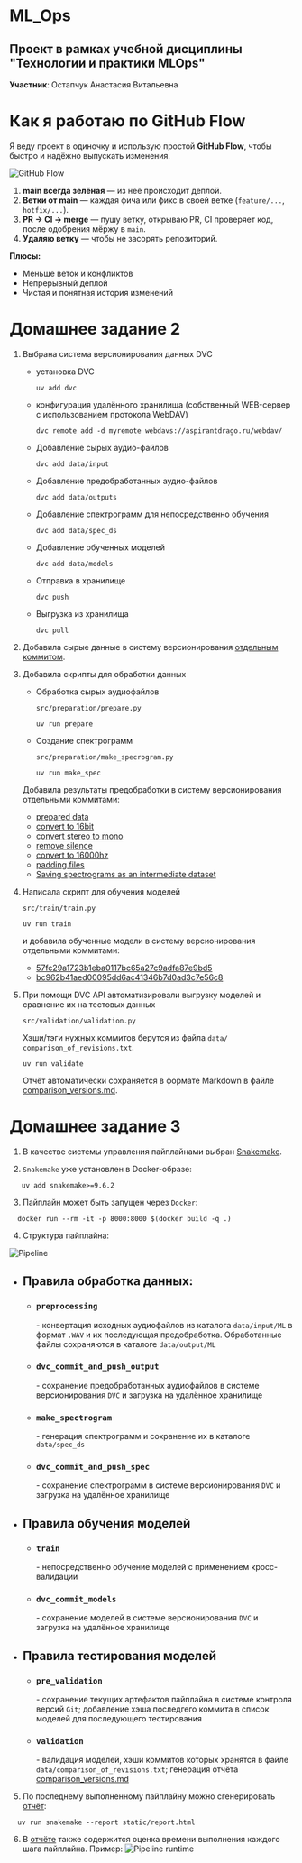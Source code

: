 # ML_Ops

## Проект в рамках учебной дисциплины "Технологии и практики MLOps"

**Участник**: Остапчук Анастасия Витальевна

# Как я работаю по GitHub Flow

Я веду проект в одиночку и использую простой **GitHub Flow**, чтобы быстро и надёжно выпускать изменения.

![GitHub Flow](static/githubflow.svg)

1. **main всегда зелёная** — из неё происходит деплой.
2. **Ветки от main** — каждая фича или фикс в своей ветке (`feature/...`, `hotfix/...`).
3. **PR → CI → merge** — пушу ветку, открываю PR, CI проверяет код, после одобрения мёржу в `main`.
4. **Удаляю ветку** — чтобы не засорять репозиторий.

**Плюсы:**

* Меньше веток и конфликтов
* Непрерывный деплой
* Чистая и понятная история изменений

# Домашнее задание 2

1. Выбрана система версионирования данных DVC

    - установка DVC
        ```shell
        uv add dvc
        ```
    - конфигурация удалённого хранилища 
    (собственный WEB-сервер с использованием протокола WebDAV)
        ```shell
        dvc remote add -d myremote webdavs://aspirantdrago.ru/webdav/
        ```
    - Добавление сырых аудио-файлов
        ```shell
        dvc add data/input
        ```
    - Добавление предобработанных аудио-файлов
        ```shell
        dvc add data/outputs
        ```
    - Добавление спектрограмм для непосредственно обучения
        ```shell
        dvc add data/spec_ds
        ```
    - Добавление обученных моделей
        ```shell
        dvc add data/models
        ```
    - Отправка в хранилище
        ```shell
        dvc push
        ```
    - Выгрузка из хранилища
        ```shell
        dvc pull
        ```

2. Добавила сырые данные в систему версионирования 
   [отдельным коммитом](https://github.com/aniciya777/ML_Ops/commit/d78a49af2dea2e81b8d82c4355cc942ccb5276ca).
3. Добавила скрипты для обработки данных
    - Обработка сырых аудиофайлов
   
      `src/preparation/prepare.py`
   
      ```shell
      uv run prepare
      ```
      
    - Создание спектрограмм
   
      `src/preparation/make_specrogram.py`
   
      ```shell
      uv run make_spec
      ```

    Добавила результаты предобработки в систему версионирования отдельными коммитами:
    - [prepared data](https://github.com/aniciya777/ML_Ops/commit/631fafdca3ba2fde97823037883b8c48677c2cb7)
    - [convert to 16bit](https://github.com/aniciya777/ML_Ops/commit/48ee6432055239069887ab44a2b6299a623d0f04)
    - [convert stereo to mono](https://github.com/aniciya777/ML_Ops/commit/5025596e8c3193c5a43f97999123fd2bbe26657d)
    - [remove silence](https://github.com/aniciya777/ML_Ops/commit/20e25f5d5fdcfa8ded1d9f1a62ad4ba43350d35d)
    - [convert to 16000hz](https://github.com/aniciya777/ML_Ops/commit/8b4029bb6c466c477b0ea37459db343f9558dc3e)
    - [padding files](https://github.com/aniciya777/ML_Ops/commits/hw_2/?before=04986885a68f303c57d47a26623edbe8029a6509+35)
    - [Saving spectrograms as an intermediate dataset](https://github.com/aniciya777/ML_Ops/commit/7769e480f3dab87ce5363b8178648809524f0ff5)

4. Написала скрипт для обучения моделей
   
   `src/train/train.py`

   ```shell
   uv run train
   ```   

   и добавила обученные модели в систему версионирования отдельными коммитами:
      - [57fc29a1723b1eba0117bc65a27c9adfa87e9bd5](https://github.com/aniciya777/ML_Ops/commit/57fc29a1723b1eba0117bc65a27c9adfa87e9bd5)
      - [bc962b41aed00095dd6ac41346b7d0ad3c7e56c8](https://github.com/aniciya777/ML_Ops/commit/bc962b41aed00095dd6ac41346b7d0ad3c7e56c8)

5. При помощи DVC API автоматизировали выгрузку моделей и сравнение их на тестовых данных
   
   `src/validation/validation.py`

   Хэши/тэги нужных коммитов берутся из файла `data/сomparison_of_revisions.txt`.

   ```shell
   uv run validate
   ```
   
   Отчёт автоматически сохраняется в формате Markdown в файле
   [comparison_versions.md](comparison_versions.md).

# Домашнее задание 3

1. В качестве системы управления пайплайнами выбран
[Snakemake](https://snakemake.readthedocs.io/en/stable/).

2. `Snakemake` уже установлен в Docker-образе:

```shell
   uv add snakemake>=9.6.2
```

3. Пайплайн может быть запущен через `Docker`:

```shell
  docker run --rm -it -p 8000:8000 $(docker build -q .)
```

4. Структура пайплайна:

![Pipeline](static/pipeline.svg)

   - ## Правила обработка данных:
     - ### `preprocessing` 
       \- конвертация исходных аудиофайлов из каталога 
       `data/input/ML` в формат `.WAV` и их последующая предобработка.
       Обработанные файлы сохраняются в каталоге `data/output/ML`
     - ### `dvc_commit_and_push_output`
       \- сохранение предобработанных аудиофайлов в системе версионирования `DVC`
       и загрузка на удалённое хранилище
     - ### `make_spectrogram`
       \- генерация спектрограмм и сохранение их в каталоге `data/spec_ds`
     - ### `dvc_commit_and_push_spec`
       \- сохранение спектрограмм в системе версионирования `DVC`
       и загрузка на удалённое хранилище
   - ## Правила обучения моделей
     - ### `train`
       \- непосредственно обучение моделей с применением кросс-валидации
     - ### `dvc_commit_models`
       \- сохранение моделей в системе версионирования `DVC`
       и загрузка на удалённое хранилище
   - ## Правила тестирования моделей
     - ### `pre_validation`
       \- сохранение текущих артефактов пайплайна в системе контроля версий `Git`;
       добавление хэша последгего коммита в список моделей для последующего тестирования
     - ### `validation`
       \- валидация моделей, хэши коммитов которых хранятся в файле
       `data/сomparison_of_revisions.txt`;
       генерация отчёта [comparison_versions.md](comparison_versions.md)

5. По последнему выполненному пайплайну можно сгенерировать 
   [отчёт](static/report.html):

```shell
  uv run snakemake --report static/report.html
```

6. В [отчёте](static/report.html) также содержится оценка времени выполнения
   каждого шага пайплайна. Пример:
   ![Pipeline runtime](static/visualization.svg)
